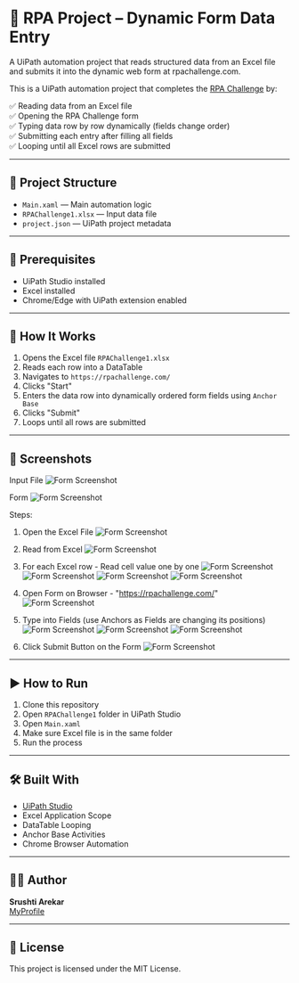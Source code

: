 # 🤖 RPA Project – Dynamic Form Data Entry
A UiPath automation project that reads structured data from an Excel file and submits it into the dynamic web form at rpachallenge.com.

This is a UiPath automation project that completes the [RPA Challenge](https://rpachallenge.com/) by:

✅ Reading data from an Excel file  
✅ Opening the RPA Challenge form  
✅ Typing data row by row dynamically (fields change order)  
✅ Submitting each entry after filling all fields  
✅ Looping until all Excel rows are submitted  

---

## 📂 Project Structure

- `Main.xaml` — Main automation logic
- `RPAChallenge1.xlsx` — Input data file
- `project.json` — UiPath project metadata

---

## 🧰 Prerequisites

- UiPath Studio installed
- Excel installed
- Chrome/Edge with UiPath extension enabled

---

## 📌 How It Works

1. Opens the Excel file `RPAChallenge1.xlsx`
2. Reads each row into a DataTable
3. Navigates to `https://rpachallenge.com/`
4. Clicks "Start"
5. Enters the data row into dynamically ordered form fields using `Anchor Base`
6. Clicks "Submit"
7. Loops until all rows are submitted

---

## 📸 Screenshots
Input File
![Form Screenshot](Images/RPAChallengeInputExcel.png)

Form
![Form Screenshot](Images/RPAChallengeForm.png)

Steps:
1. Open the Excel File
![Form Screenshot](Images/Step1.png)

2. Read from Excel
![Form Screenshot](Images/Step2.png)

3. For each Excel row - Read cell value one by one
![Form Screenshot](Images/Step3.png)
![Form Screenshot](Images/Step4.png)
![Form Screenshot](Images/Step5.png)
![Form Screenshot](Images/Step6.png)

4. Open Form on Browser - "https://rpachallenge.com/"
![Form Screenshot](Images/Step7.png)

5. Type into Fields (use Anchors as Fields are changing its positions)
![Form Screenshot](Images/Step8.png)
![Form Screenshot](Images/Step9.png)
![Form Screenshot](Images/Step10.png)

6. Click Submit Button on the Form
![Form Screenshot](Images/Step11.png)
  
---

## ▶️ How to Run

1. Clone this repository
2. Open `RPAChallenge1` folder in UiPath Studio
3. Open `Main.xaml`
4. Make sure Excel file is in the same folder
5. Run the process

---

## 🛠️ Built With

- [UiPath Studio](https://www.uipath.com/)
- Excel Application Scope
- DataTable Looping
- Anchor Base Activities
- Chrome Browser Automation

---

## 🙋‍♀️ Author

**Srushti Arekar**  
[MyProfile](https://github.com/SrushtiArekar)

---

## 📄 License

This project is licensed under the MIT License.
